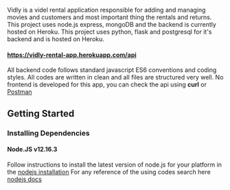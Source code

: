 Vidly is a videl rental application responsible for adding and managing movies and customers and most important thing the rentals and returns.
This project uses node.js express, mongoDB and the backend is currently hosted on Heroku.
This project uses python, flask and postgresql for it's backend and is hosted on Heroku.
#### https://vidly-rental-app.herokuapp.com/api

All backend code follows  standard javascript ES6 conventions and coding styles. All codes are written in clean and all files are structured very well.
No frontend is developed for this app, you can check the api using **curl** or  [Postman](https://www.postman.com/)
## Getting Started

### Installing Dependencies

#### Node.JS v12.16.3

Follow instructions to install the latest version of node.js for your platform in the [nodejs installation](https://nodejs.org/en/)
For any reference of the using codes search here [nodejs docs](https://nodejs.org/docs/latest-v13.x/api/)
 